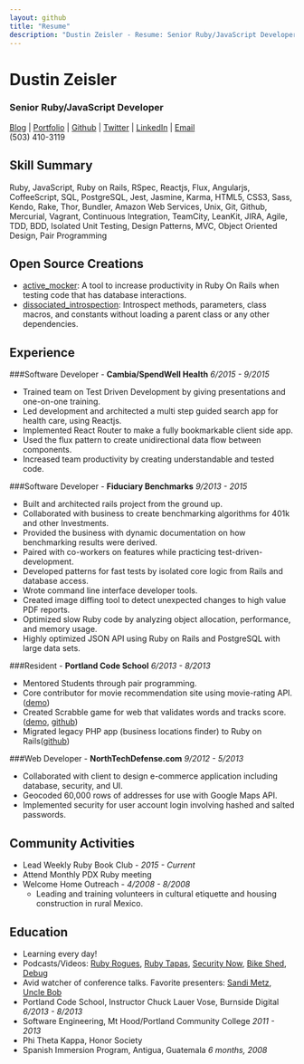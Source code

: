 ```yaml
---
layout: github
title: "Resume"
description: "Dustin Zeisler - Resume: Senior Ruby/JavaScript Developer"
---
```


# Dustin Zeisler

### Senior Ruby/JavaScript Developer

[Blog](http://dustinzeisler.com) | [Portfolio](http://dustinzeisler.com/projects/index.html) | [Github](https://github.com/zeisler) | [Twitter](https://twitter.com/zeisler) | [LinkedIn](https://www.linkedin.com/in/dzeisler) | [Email](mailto:dustinzeisler@gmail.com)<br />(503) 410-3119

## Skill Summary

Ruby, JavaScript, Ruby on Rails, RSpec, Reactjs, Flux, Angularjs, CoffeeScript, SQL, PostgreSQL, Jest, Jasmine, Karma, HTML5, CSS3, Sass, Kendo, Rake, Thor, Bundler, Amazon Web Services, Unix, Git, Github, Mercurial, Vagrant, Continuous Integration, TeamCity, LeanKit, JIRA, Agile, TDD, BDD, Isolated Unit Testing, Design Patterns, MVC, Object Oriented Design, Pair Programming

## Open Source Creations

 * [active_mocker](https://github.com/zeisler/active_mocker): A tool to increase productivity in Ruby On Rails when testing code that has database interactions.
 * [dissociated_introspection](https://github.com/zeisler/dissociated_introspection): Introspect methods, parameters, class macros, and constants without loading a parent class or any other dependencies.

## Experience

###Software Developer - **Cambia/SpendWell Health** *6/2015 - 9/2015*

* Trained team on Test Driven Development by giving presentations and one-on-one training.
* Led development and architected a multi step guided search app for health care, using Reactjs.
* Implemented React Router to make a fully bookmarkable client side app.
* Used the flux pattern to create unidirectional data flow between components.
* Increased team productivity by creating understandable and tested code.

###Software Developer - **Fiduciary Benchmarks** *9/2013 - 2015*

* Built and architected rails project from the ground up.
* Collaborated with business to create benchmarking algorithms for 401k and other Investments. 
* Provided the business with dynamic documentation on how benchmarking results were derived.
* Paired with co-workers on features while practicing test-driven-development.
* Developed patterns for fast tests by isolated core logic from Rails and database access.
* Wrote command line interface developer tools.
* Created image diffing tool to detect unexpected changes to high value PDF reports.
* Optimized slow Ruby code by analyzing object allocation, performance, and memory usage.
* Highly optimized JSON API using Ruby on Rails and PostgreSQL with large data sets.

###Resident - **Portland Code School** *6/2013 - 8/2013*

* Mentored Students through pair programming.
* Core contributor for movie recommendation site using movie-rating API. ([demo](http://critic-critic.herokuapp.com))
* Created Scrabble game for web that validates words and tracks score. ([demo](http://scrabble-game.herokuapp.com), [github](https://Github.com/zeisler/scrabble))
* Migrated legacy PHP app (business locations finder) to Ruby on Rails([github](https://Github.com/zeisler/ffl_locator))

###Web Developer - **NorthTechDefense.com** *9/2012 - 5/2013*
* Collaborated with client to design e-commerce application including database, security, and UI.
* Geocoded 60,000 rows of addresses for use with Google Maps API.
* Implemented security for user account login involving hashed and salted passwords.

## Community Activities

* Lead Weekly Ruby Book Club - *2015 - Current*
* Attend Monthly PDX Ruby meeting
* Welcome Home Outreach - *4/2008 - 8/2008*
	* Leading and training volunteers in cultural etiquette and housing construction in rural Mexico.

## Education

* Learning every day! 
* Podcasts/Videos: [Ruby Rogues](http://devchat.tv/ruby-rogues/), [Ruby Tapas](http://www.rubytapas.com), [Security Now](https://twit.tv/shows/security-now), [Bike Shed](http://bikeshed.fm), [Debug](http://www.imore.com/debug)
* Avid watcher of conference talks. Favorite presenters: [Sandi Metz](http://confreaks.tv/presenters/sandi-metz), [Uncle Bob]( http://youtu.be/YX3iRjKj7C0 )
* Portland Code School, Instructor Chuck Lauer Vose, Burnside Digital    *6/2013 - 8/2013*
* Software Engineering, Mt Hood/Portland Community College *2011 - 2013*
* Phi Theta Kappa, Honor Society
* Spanish Immersion Program, Antigua, Guatemala *6 months, 2008*
